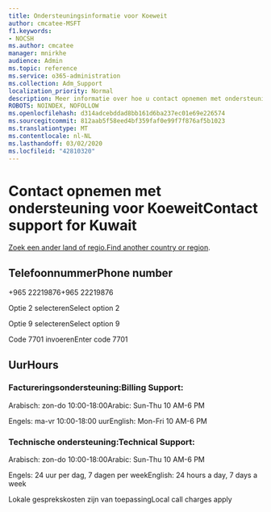 ```yaml
---
title: Ondersteuningsinformatie voor Koeweit
author: cmcatee-MSFT
f1.keywords:
- NOCSH
ms.author: cmcatee
manager: mnirkhe
audience: Admin
ms.topic: reference
ms.service: o365-administration
ms.collection: Adm_Support
localization_priority: Normal
description: Meer informatie over hoe u contact opnemen met ondersteuning voor uw land of regio.
ROBOTS: NOINDEX, NOFOLLOW
ms.openlocfilehash: d314adcebddad8bb161d6ba237ec01e69e226574
ms.sourcegitcommit: 812aab5f58eed4bf359faf0e99f7f876af5b1023
ms.translationtype: MT
ms.contentlocale: nl-NL
ms.lasthandoff: 03/02/2020
ms.locfileid: "42810320"
---
```

# <a name="contact-support-for-kuwait"></a><span data-ttu-id="11633-103">Contact opnemen met ondersteuning voor Koeweit</span><span class="sxs-lookup"><span data-stu-id="11633-103">Contact support for Kuwait</span></span>

<span data-ttu-id="11633-104">[Zoek een ander land of regio.](../contact-support-for-business-products.md)</span><span class="sxs-lookup"><span data-stu-id="11633-104">[Find another country or region](../contact-support-for-business-products.md).</span></span>

## <a name="phone-number"></a><span data-ttu-id="11633-105">Telefoonnummer</span><span class="sxs-lookup"><span data-stu-id="11633-105">Phone number</span></span>
<span data-ttu-id="11633-106">+965 22219876</span><span class="sxs-lookup"><span data-stu-id="11633-106">+965 22219876</span></span>

<span data-ttu-id="11633-107">Optie 2 selecteren</span><span class="sxs-lookup"><span data-stu-id="11633-107">Select option 2</span></span>

<span data-ttu-id="11633-108">Optie 9 selecteren</span><span class="sxs-lookup"><span data-stu-id="11633-108">Select option 9</span></span>

<span data-ttu-id="11633-109">Code 7701 invoeren</span><span class="sxs-lookup"><span data-stu-id="11633-109">Enter code 7701</span></span>

## <a name="hours"></a><span data-ttu-id="11633-110">Uur</span><span class="sxs-lookup"><span data-stu-id="11633-110">Hours</span></span>
### <a name="billing-support"></a><span data-ttu-id="11633-111">Factureringsondersteuning:</span><span class="sxs-lookup"><span data-stu-id="11633-111">Billing Support:</span></span>

<span data-ttu-id="11633-112">Arabisch: zon-do 10:00-18:00</span><span class="sxs-lookup"><span data-stu-id="11633-112">Arabic: Sun-Thu 10 AM-6 PM</span></span>

<span data-ttu-id="11633-113">Engels: ma-vr 10:00-18:00 uur</span><span class="sxs-lookup"><span data-stu-id="11633-113">English: Mon-Fri 10 AM-6 PM</span></span>

### <a name="technical-support"></a><span data-ttu-id="11633-114">Technische ondersteuning:</span><span class="sxs-lookup"><span data-stu-id="11633-114">Technical Support:</span></span>

<span data-ttu-id="11633-115">Arabisch: zon-do 10:00-18:00</span><span class="sxs-lookup"><span data-stu-id="11633-115">Arabic: Sun-Thu 10 AM-6 PM</span></span>

<span data-ttu-id="11633-116">Engels: 24 uur per dag, 7 dagen per week</span><span class="sxs-lookup"><span data-stu-id="11633-116">English: 24 hours a day, 7 days a week</span></span>

<span data-ttu-id="11633-117">Lokale gesprekskosten zijn van toepassing</span><span class="sxs-lookup"><span data-stu-id="11633-117">Local call charges apply</span></span>
